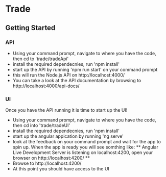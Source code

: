 # Trade

## Getting Started 
### API
- Using your command prompt, navigate to where you have the code, then cd to 'trade/tradeApi' 
- install the required dependecnies, run 'npm install'
- start up the API by running 'npm run start' on your command prompt
- this will run the Node.js API on http://localhost:4000/
- You can take a look at the API documentation by browsing to http://localhost:4000/api-docs/

### UI
Once you have the API running it is time to start up the UI!

- Using your command prompt, navigate to where you have the code, then cd into 'trade/tradeUI'
- install the required dependecnies, run 'npm install'
- start  up the angular appication by running 'ng serve'
- look at the feedback on your command prompt and wait for the app to spin up. 
When the app is ready you will see somthing like:
** Angular Live Development Server is listening on localhost:4200, open your browser on http://localhost:4200/ **
- Browse to http://localhost:4200/
- At this point you should have access to the UI



